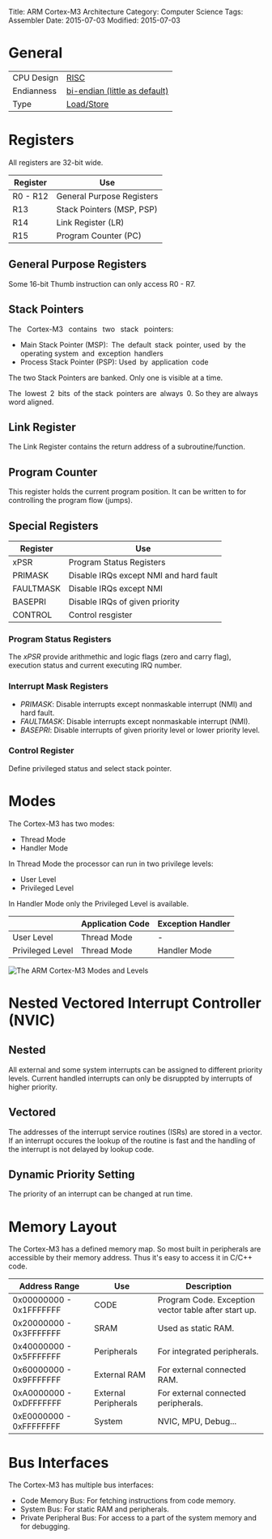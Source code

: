 Title: ARM Cortex-M3 Architecture
Category: Computer Science
Tags: Assembler
Date: 2015-07-03
Modified: 2015-07-03


# General

|            |                                                                                               |
|------------|-----------------------------------------------------------------------------------------------|
| CPU Design | [RISC](https://en.m.wikipedia.org/wiki/Reduced_instruction_set_computer)                      |
| Endianness | [bi-endian (little as default)](https://en.m.wikipedia.org/wiki/Bi-endian#Bi-endian_hardware) |
| Type       | [Load/Store](https://en.m.wikipedia.org/wiki/Load/store_architecture)                         |

# Registers

All registers are 32-bit wide.

| Register   | Use                       |
|------------|---------------------------|
| R0 - R12   | General Purpose Registers |
| R13        | Stack Pointers (MSP, PSP) |
| R14        | Link Register (LR)        |
| R15        | Program Counter (PC)      |

## General Purpose Registers

Some 16-bit Thumb instruction can only access R0 - R7.

## Stack Pointers
The  Cortex-M3  contains  two  stack  pointers:

- Main Stack Pointer (MSP): The default stack pointer, used by the operating system and exception handlers
- Process Stack Pointer (PSP): Used by application code

The two Stack Pointers are banked. Only one is visible at a time.

The lowest 2 bits of the stack pointers are always 0. So they are always word aligned.

## Link Register

The Link Register contains the return address of a subroutine/function.

## Program Counter

This register holds the current program position. It can be written to for 
controlling the program flow (jumps).

## Special Registers

| Register  | Use                                    |
|-----------|----------------------------------------|
| xPSR      | Program Status Registers               |
| PRIMASK   | Disable IRQs except NMI and hard fault |
| FAULTMASK | Disable IRQs except NMI                |
| BASEPRI   | Disable IRQs of given priority         |
| CONTROL   | Control resgister                      |

### Program Status Registers

The *xPSR* provide arithmethic and logic flags (zero and carry flag),
execution status and current executing IRQ number.

### Interrupt Mask Registers

- *PRIMASK*: Disable interrupts except nonmaskable interrupt (NMI) and hard fault.
- *FAULTMASK*: Disable interrupts except nonmaskable interrupt (NMI).
- *BASEPRI*: Disable interrupts of given priority level or lower priority level.

### Control Register

Define privileged status and select stack pointer.

# Modes

The Cortex-M3 has two modes:

- Thread Mode
- Handler Mode

In Thread Mode the processor can run in two privilege levels:

- User Level
- Privileged Level

In Handler Mode only the Privileged Level is available.

|                  | Application Code | Exception Handler |
|------------------|------------------|-------------------|
| User Level       | Thread Mode      |       -           |
| Privileged Level | Thread Mode      | Handler Mode      |

![The ARM Cortex-M3 Modes and Levels](/images/arm_cortex_m3_modes_levels.svg)


# Nested Vectored Interrupt Controller (NVIC)

## Nested

All external and some system interrupts can be assigned to different priority levels. Current
handled interrupts can only be disruppted by interrupts of higher priority.

## Vectored

The addresses of the interrupt service routines (ISRs) are stored in a vector. If an interrupt
occures the lookup of the routine is fast and the handling of the interrupt is not delayed by lookup
code.

## Dynamic Priority Setting

The priority of an interrupt can be changed at run time.

# Memory Layout

The Cortex-M3 has a defined memory map. So most built in peripherals are accessible by their
memory address. Thus it's easy to access it in C/C++ code.

| Address Range           | Use                  | Description                                          |
|-------------------------|----------------------|------------------------------------------------------|
| 0x00000000 - 0x1FFFFFFF | CODE                 | Program Code. Exception vector table after start up. |
| 0x20000000 - 0x3FFFFFFF | SRAM                 | Used as static RAM.                                  |
| 0x40000000 - 0x5FFFFFFF | Peripherals          | For integrated peripherals.                          |
| 0x60000000 - 0x9FFFFFFF | External RAM         | For external connected RAM.                          |
| 0xA0000000 - 0xDFFFFFFF | External Peripherals | For external connected peripherals.                  |
| 0xE0000000 - 0xFFFFFFFF | System               | NVIC, MPU, Debug...                                  |


# Bus Interfaces

The Cortex-M3 has multiple bus interfaces:

- Code Memory Bus: For fetching instructions from code memory.
- System Bus: For static RAM and peripherals.
- Private Peripheral Bus: For access to a part of the system memory and for debugging.




